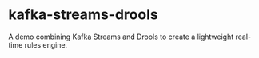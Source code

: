 # kafka-streams-drools
A demo combining Kafka Streams and Drools to create a lightweight real-time rules engine.

